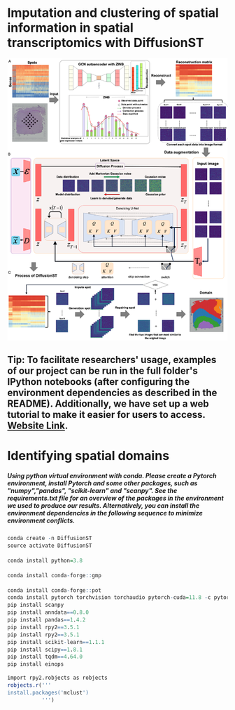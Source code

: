 # Imputation and clustering of spatial information in spatial transcriptomics with DiffusionST
![image](https://github.com/cuiyaxuan/DiffusionST/blob/main/workflow.png)
## Tip: To facilitate researchers' usage, examples of our project can be run in the full folder's IPython notebooks (after configuring the environment dependencies as described in the README).  Additionally, we have set up a web tutorial to make it easier for users to access. [Website Link](https://denoisest-tutorial1.readthedocs.io/en/latest/). <br>


# Identifying spatial domains
##### Using python virtual environment with conda. Please create a Pytorch environment, install Pytorch and some other packages, such as "numpy","pandas", "scikit-learn" and "scanpy". See the requirements.txt file for an overview of the packages in the environment we used to produce our results. Alternatively, you can install the environment dependencies in the following sequence to minimize environment conflicts. <br>

```R
conda create -n DiffusionST
source activate DiffusionST

conda install python=3.8

conda install conda-forge::gmp

conda install conda-forge::pot
conda install pytorch torchvision torchaudio pytorch-cuda=11.8 -c pytorch -c nvidia
pip install scanpy
pip install anndata==0.8.0
pip install pandas==1.4.2
pip install rpy2==3.5.1
pip install rpy2==3.5.1
pip install scikit-learn==1.1.1
pip install scipy==1.8.1
pip install tqdm==4.64.0
pip install einops

```
```R
import rpy2.robjects as robjects
robjects.r('''
install.packages('mclust')
           ''')

```
